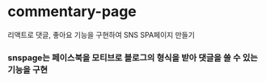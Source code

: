 # commentary-page
리액트로 댓글, 좋아요 기능을 구현하여 SNS SPA페이지 만들기
###  snspage는 페이스북을 모티브로 블로그의 형식을 받아 댓글을 쓸 수 있는 기능을 구현

